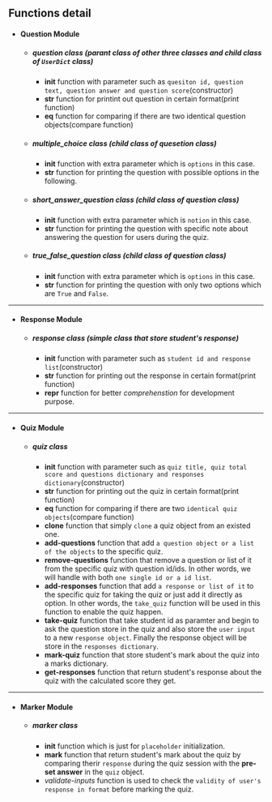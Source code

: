 ## Functions detail
- #### Question Module
    - ##### question class (parant class of other three classes and child class of `UserDict` class)
        - __init__ function with parameter such as `quesiton id, question text, question answer and question score`(constructor)
        - __str__ function for printint out question in certain format(print function)
        - __eq__ function for comparing if there are two identical question objects(compare function)
    - ##### multiple_choice class (child class of quesetion class) 
        - __init__ function with extra parameter which is `options` in this case.
        - __str__ function for printing the question with possible options in the following.
    - ##### short_answer_question class (child class of question class)
        - __init__ function with extra parameter which is `notion` in this case.
        - __str__ function for printing the question with specific note about answering the question for users during the quiz.
    - ##### true_false_question class (child class of question class)
        - __init__ function with extra parameter which is `options` in this case.
        - __str__ function for printing the question with only two options which are `True` and `False`.

---

- #### Response Module
    - ##### response class (simple class that store student's response)
        - __init__ function with parameter such as `student id and response list`(constructor)
        - __str__ function for printing out the response in certain format(print function)
        - __repr__ function for better *comprehenstion* for development purpose.
---

- #### Quiz Module
    - ##### quiz class
        - __init__ function with parameter such as `quiz title, quiz total score and questions dictionary and responses dictionary`(constructor)
        - __str__ function for printing out the quiz in certain format(print function)
        - __eq__ function for comparing if there are two `identical quiz objects`(compare function)
        - __clone__ function that simply `clone` a quiz object from an existed one.
        - __add-questions__ function that add `a question object or a list of the objects` to the specific quiz.
        - __remove-questions__ function that remove a question or list of it from the specific quiz with question id/ids. In other words, we will handle with both `one single id or a id list`.
        - __add-responses__ function that add `a response or list of it` to the specific quiz for taking the quiz or just add it directly as option. In other words, the `take_quiz` function will be used in this function to enable the quiz happen.
        - __take-quiz__ function that take student id as paramter and begin to ask the question store in the quiz and also store the `user input` to a new `response object`. Finally the response object will be store in the `responses dictionary`.
        - __mark-quiz__ function that store student's mark about the quiz into a marks dictionary.
        - __get-responses__ function that return student's response about the quiz with the calculated score they get.

---

- #### Marker Module
    - ##### marker class
        - __init__ function which is just for `placeholder` initialization.
        - __mark__ function that return student's mark about the quiz by comparing therir `response` during the quiz session with the **pre-set answer** in the `quiz` object.
        - _validate-inputs_ function is used to check the `validity of user's response in format` before marking the quiz.